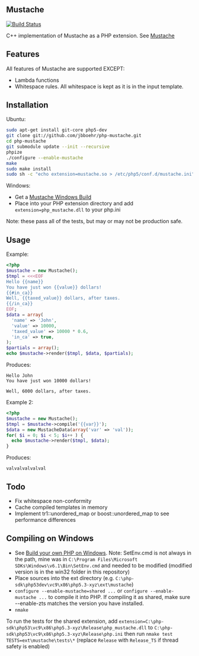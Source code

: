 Mustache
--------------------------------------------------------------------------------

[![Build Status](https://travis-ci.org/jbboehr/php-mustache.png?branch=master)](https://travis-ci.org/jbboehr/php-mustache)

C++ implementation of Mustache as a PHP extension.
See [Mustache](http://mustache.github.com/)

Features
--------------------------------------------------------------------------------

All features of Mustache are supported EXCEPT:

* Lambda functions
* Whitespace rules. All whitespace is kept as it is in the input template.

Installation
--------------------------------------------------------------------------------

Ubuntu:

```bash
sudo apt-get install git-core php5-dev
git clone git://github.com/jbboehr/php-mustache.git
cd php-mustache
git submodule update --init --recursive
phpize
./configure --enable-mustache
make
sudo make install
sudo sh -c "echo extension=mustache.so > /etc/php5/conf.d/mustache.ini"
```

Windows:

* Get a [Mustache Windows Build](https://jbboehr.github.com/php-mustache)
* Place into your PHP extension directory and add `extension=php_mustache.dll` to your php.ini

Note: these pass all of the tests, but may or may not be production safe.


Usage
--------------------------------------------------------------------------------

Example:

```php
<?php
$mustache = new Mustache();
$tmpl = <<<EOF
Hello {{name}}
You have just won {{value}} dollars!
{{#in_ca}}
Well, {{taxed_value}} dollars, after taxes.
{{/in_ca}}
EOF;
$data = array(
  'name' => 'John',
  'value' => 10000,
  'taxed_value' => 10000 * 0.6,
  'in_ca' => true,
);
$partials = array();
echo $mustache->render($tmpl, $data, $partials);
```

Produces:

```text
Hello John
You have just won 10000 dollars!

Well, 6000 dollars, after taxes.

```

Example 2:

```php
<?php
$mustache = new Mustache();
$tmpl = $mustache->compile('{{var}}');
$data = new MustacheData(array('var' => 'val'));
for( $i = 0; $i < 5; $i++ ) {
  echo $mustache->render($tmpl, $data);
}
```

Produces:

```text
valvalvalvalval
```

Todo
--------------------------------------------------------------------------------
* Fix whitespace non-conformity
* Cache compiled templates in memory
* Implement tr1::unordered_map or boost::unordered_map to see performance differences


Compiling on Windows
--------------------------------------------------------------------------------

* See [Build your own PHP on Windows](https://wiki.php.net/internals/windows/stepbystepbuild). 
Note: SetEnv.cmd is not always in the path, mine was in 
`C:\Program Files\Microsoft SDKs\Windows\v6.1\Bin\SetEnv.cmd` and needed to be modified
(modified version is in the win32 folder in this repository)
* Place sources into the ext directory (e.g. `C:\php-sdk\php53dev\vc9\x86\php5.3-xyz\ext\mustache`)
* `configure --enable-mustache=shared ...` or `configure --enable-mustache ...` to compile it into PHP.
  If compiling it as shared, make sure --enable-zts matches the version you have installed.
* `nmake`

To run the tests for the shared extension, add 
`extension=C:\php-sdk\php53\vc9\x86\php5.3-xyz\Release\php_mustache.dll` to 
`C:\php-sdk\php53\vc9\x86\php5.3-xyz\Release\php.ini`
then run `nmake test TESTS=ext\mustache\tests\*` (replace `Release` with `Release_TS` if thread safety is enabled)
